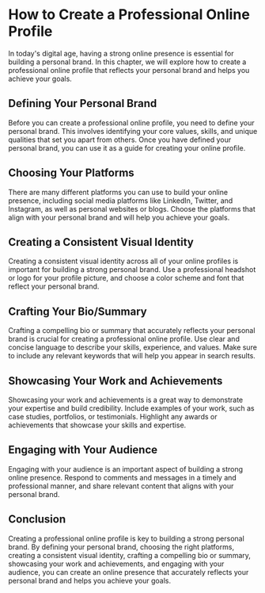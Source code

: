 How to Create a Professional Online Profile
=====================================================================================

In today's digital age, having a strong online presence is essential for building a personal brand. In this chapter, we will explore how to create a professional online profile that reflects your personal brand and helps you achieve your goals.

Defining Your Personal Brand
----------------------------

Before you can create a professional online profile, you need to define your personal brand. This involves identifying your core values, skills, and unique qualities that set you apart from others. Once you have defined your personal brand, you can use it as a guide for creating your online profile.

Choosing Your Platforms
-----------------------

There are many different platforms you can use to build your online presence, including social media platforms like LinkedIn, Twitter, and Instagram, as well as personal websites or blogs. Choose the platforms that align with your personal brand and will help you achieve your goals.

Creating a Consistent Visual Identity
-------------------------------------

Creating a consistent visual identity across all of your online profiles is important for building a strong personal brand. Use a professional headshot or logo for your profile picture, and choose a color scheme and font that reflect your personal brand.

Crafting Your Bio/Summary
-------------------------

Crafting a compelling bio or summary that accurately reflects your personal brand is crucial for creating a professional online profile. Use clear and concise language to describe your skills, experience, and values. Make sure to include any relevant keywords that will help you appear in search results.

Showcasing Your Work and Achievements
-------------------------------------

Showcasing your work and achievements is a great way to demonstrate your expertise and build credibility. Include examples of your work, such as case studies, portfolios, or testimonials. Highlight any awards or achievements that showcase your skills and expertise.

Engaging with Your Audience
---------------------------

Engaging with your audience is an important aspect of building a strong online presence. Respond to comments and messages in a timely and professional manner, and share relevant content that aligns with your personal brand.

Conclusion
----------

Creating a professional online profile is key to building a strong personal brand. By defining your personal brand, choosing the right platforms, creating a consistent visual identity, crafting a compelling bio or summary, showcasing your work and achievements, and engaging with your audience, you can create an online presence that accurately reflects your personal brand and helps you achieve your goals.
